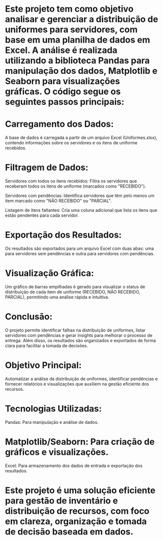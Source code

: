 # Este projeto tem como objetivo analisar e gerenciar a distribuição de uniformes para servidores, com base em uma planilha de dados em Excel. A análise é realizada utilizando a biblioteca Pandas para manipulação dos dados, Matplotlib e Seaborn para visualizações gráficas. O código segue os seguintes passos principais:

# Carregamento dos Dados:
A base de dados é carregada a partir de um arquivo Excel (Uniformes.xlsx), contendo informações sobre os servidores e os itens de uniforme recebidos.

# Filtragem de Dados:

Servidores com todos os itens recebidos: Filtra os servidores que receberam todos os itens de uniforme (marcados como "RECEBIDO").

Servidores com pendências: Identifica servidores que têm pelo menos um item marcado como "NÃO RECEBIDO" ou "PARCIAL".

Listagem de itens faltantes: Cria uma coluna adicional que lista os itens que estão pendentes para cada servidor.

# Exportação dos Resultados:
Os resultados são exportados para um arquivo Excel com duas abas: uma para servidores sem pendências e outra para servidores com pendências.

# Visualização Gráfica:
Um gráfico de barras empilhadas é gerado para visualizar o status de distribuição de cada item de uniforme (RECEBIDO, NÃO RECEBIDO, PARCIAL), permitindo uma análise rápida e intuitiva.

# Conclusão:
O projeto permite identificar falhas na distribuição de uniformes, listar servidores com pendências e gerar insights para melhorar o processo de entrega. Além disso, os resultados são organizados e exportados de forma clara para facilitar a tomada de decisões.

# Objetivo Principal:
Automatizar a análise da distribuição de uniformes, identificar pendências e fornecer relatórios e visualizações que auxiliem na gestão eficiente dos recursos.

# Tecnologias Utilizadas:
Pandas: Para manipulação e análise de dados.

# Matplotlib/Seaborn: Para criação de gráficos e visualizações.

Excel: Para armazenamento dos dados de entrada e exportação dos resultados.

# Este projeto é uma solução eficiente para gestão de inventário e distribuição de recursos, com foco em clareza, organização e tomada de decisão baseada em dados.
